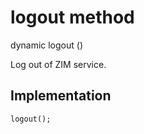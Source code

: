 


# logout method








dynamic logout
()





<p>Log out of ZIM service.</p>



## Implementation

```dart
logout();
```







